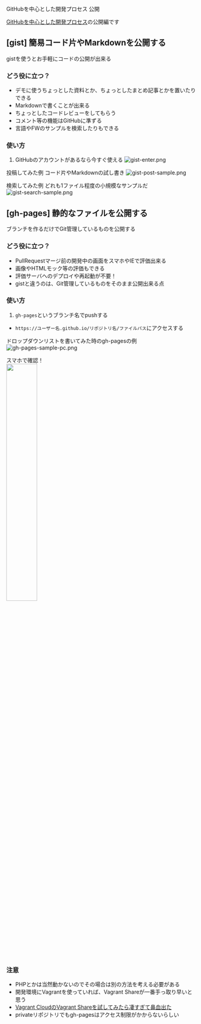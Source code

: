 GitHubを中心とした開発プロセス 公開

[GitHubを中心とした開発プロセス]()の公開編です

## [gist] 簡易コード片やMarkdownを公開する
gistを使うとお手軽にコードの公開が出来る

### どう役に立つ？
+ デモに使うちょっとした資料とか、ちょっとしたまとめ記事とかを置いたりできる
 + Markdownで書くことが出来る
+ ちょっとしたコードレビューをしてもらう
 + コメント等の機能はGitHubに準ずる
+ 言語やFWのサンプルを検索したりもできる

### 使い方
1. GitHubのアカウントがあるなら今すぐ使える
![gist-enter.png](https://qiita-image-store.s3.amazonaws.com/0/113398/646deb2b-355d-86e0-6be8-cb2925bf1ae5.png "gist-enter.png")

投稿してみた例 コード片やMarkdownの試し書き
![gist-post-sample.png](https://qiita-image-store.s3.amazonaws.com/0/113398/d38fca81-3bba-aeaa-6ee6-c264a7cc1178.png "gist-post-sample.png")

検索してみた例 どれも1ファイル程度の小規模なサンプルだ
![gist-search-sample.png](https://qiita-image-store.s3.amazonaws.com/0/113398/25fc0377-00ec-15f8-271b-47c497bc3194.png "gist-search-sample.png")

## [gh-pages] 静的なファイルを公開する
ブランチを作るだけでGit管理しているものを公開する

### どう役に立つ？
+ PullRequestマージ前の開発中の画面をスマホやIEで評価出来る
+ 画像やHTMLモック等の評価もできる
+ 評価サーバへのデプロイや再起動が不要！
+ gistと違うのは、Git管理しているものをそのまま公開出来る点

### 使い方
1. `gh-pages`というブランチ名でpushする
+ `https://ユーザー名.github.io/リポジトリ名/ファイルパス`にアクセスする

ドロップダウンリストを書いてみた時のgh-pagesの例
![gh-pages-sample-pc.png](https://qiita-image-store.s3.amazonaws.com/0/113398/42b018fd-273b-4978-c354-790ee61386fd.png "gh-pages-sample-pc.png")

スマホで確認！<br>
<img src="https://qiita-image-store.s3.amazonaws.com/0/113398/c3fb63a1-d4d8-8f2c-faa3-1fd6d95240a5.png" width="40%">

### 注意
+ PHPとかは当然動かないのでその場合は別の方法を考える必要がある
 + 開発環境にVagrantを使っていれば、Vagrant Shareが一番手っ取り早いと思う
 + [Vagrant CloudのVagrant Shareを試してみたら凄すぎて鼻血出た](http://nekopunch.hatenablog.com/entry/2014/03/11/223250)
+ privateリポジトリでもgh-pagesはアクセス制限がかからないらしい
